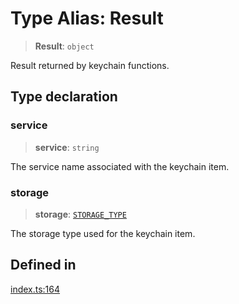 # Type Alias: Result

> **Result**: `object`

Result returned by keychain functions.

## Type declaration

### service

> **service**: `string`

The service name associated with the keychain item.

### storage

> **storage**: [`STORAGE_TYPE`](../enumerations/STORAGE_TYPE.md)

The storage type used for the keychain item.

## Defined in

[index.ts:164](https://github.com/oblador/react-native-keychain/blob/4b13041ddd9b9f04560f91e6ce20080796c9fffb/src/index.ts#L164)
